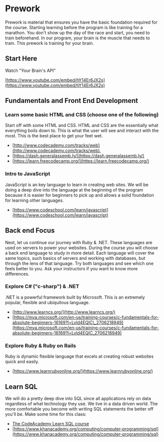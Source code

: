 # Prework

Prework is material that ensures you have the basic foundation required for the course. Starting learning before the program is like training for a marathon. You don't show up the day of the race and start, you need to train beforehand. In our program, your brain is the muscle that needs to train. This prework is training for your brain.

## Start Here

Watch "Your Brain's API"

[https://www.youtube.com/embed/hY14Er6JX2s](https://www.youtube.com/embed/hY14Er6JX2s)

## Fundamentals and Front End Development

### Learn some basic HTML and CSS \(choose one of the following\)

Start off with some HTML and CSS. HTML and CSS are the essentially what everything boils down to. This is what the user will see and interact with the most. This is the best place to get your feet wet.  

* [http://www.codecademy.com/tracks/web](http://www.codecademy.com/tracks/web),
* [https://dash.generalassemb.ly/](https://dash.generalassemb.ly/)
* [https://learn.freecodecamp.org/](https://learn.freecodecamp.org/)

### Intro to JavaScript

JavaScript is an key language to learn in creating web sites. We will be doing a deep dive into the language at the beginning of the program because it is easier for beginners to pick up and allows a solid foundation for learning other languages.  

* [https://www.codeschool.com/learn/javascript](https://www.codeschool.com/learn/javascript) 

## Back end Focus

Next, let us continue our journey with  Ruby & .NET. These languages are used on servers to power your websites. During the course you will choose a back end language to study in more detail. Each language will cover the same topics, such basics of servers and working with databases, but through the lens of that language. Try both languages and see which one feels better to you. Ask your instructors if you want to know more differences. 

### Explore C\# \("c-sharp"\) & .NET 

.NET is a powerful framework built by Microsoft. This is an extremely popular, flexible and ubiquitous language. 

* [http://www.learncs.org/](http://www.learncs.org/) 
* [https://mva.microsoft.com/en-us/training-courses/c-fundamentals-for-absolute-beginners-16169?l=Lvld4EQIC\_2706218949](https://mva.microsoft.com/en-us/training-courses/c-fundamentals-for-absolute-beginners-16169?l=Lvld4EQIC_2706218949)


### Explore Ruby & Ruby on Rails

Ruby is dynamic flexible language that excels at creating robust websites quick and easily. 

* [https://www.learnrubyonline.org/](https://www.learnrubyonline.org/) 


## Learn SQL

We will do a pretty deep dive into SQL since all applications rely on data regardless of what technology they use. We live in a data driven world. The more comfortable you become with writing SQL statements the better off you'll be. Make some time for this class:

* [The CodeAcademy Learn SQL course](https://www.codecademy.com/learn/learn-sql)
* [https://www.khanacademy.org/computing/computer-programming/sql](https://www.khanacademy.org/computing/computer-programming/sql)
